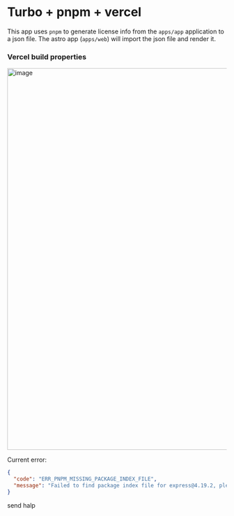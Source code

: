 # Turbo + pnpm + vercel

This app uses `pnpm` to generate license info from the `apps/app` application to a json file. The astro app (`apps/web`) will import the json file and render it.

### Vercel build properties
<img width="877" alt="image" src="https://github.com/Hacksore/pnpm-license-test/assets/996134/2c0969da-0d74-43cd-8e24-395f616ba39d">


Current error:
```json
{
  "code": "ERR_PNPM_MISSING_PACKAGE_INDEX_FILE",
  "message": "Failed to find package index file for express@4.19.2, please consider running 'pnpm install'"
}
```

send halp
